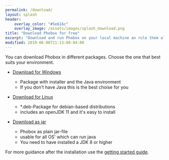 ```yaml
---
permalink: /download/
layout: splash
header:
    overlay_color: "#5e616c"
    overlay_image: /assets/images/splash_download.png
title: "Download Phobox for free"
excerpt: "Download and run Phobox on your local machine an rule them all."
modified: 2019-06-06T21:13:00-04:00
---
```


You can download Phobox in different packages. Choose the one that best suits your environment.

* [Download for Windows](https://github.com/phoboxhq/phobox/releases/download/v1.0.0/Phobox-1.0.0.msi)
  * Package with installer and the Java environment
  * If you don't have Java this is the best choise for you
  
* [Download for Linux](https://github.com/phoboxhq/phobox/releases/download/v1.0.0/phobox-1.0.0.deb)
  * *.deb-Package for debian-based distributions
  * includes an openJDK 11 and it's easy to install
  
* [Download as jar](https://github.com/phoboxhq/phobox/releases/download/v1.0.0/phobox-server-1.0.0.jar)
  * Phobox as plain jar-file
  * usable for all OS' which can run java
  * You need to have installed a JDK 8 or higher
  
For more guidance after the installation use the [getting started guide](/getting-started).
